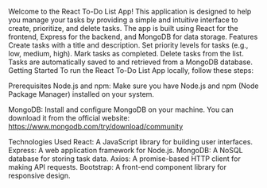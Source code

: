 Welcome to the React To-Do List App! This application is designed to help you manage your tasks by providing a simple and intuitive interface to create, prioritize, and delete tasks. The app is built using React for the frontend, Express for the backend, and MongoDB for data storage.
Features
Create tasks with a title and description.
Set priority levels for tasks (e.g., low, medium, high).
Mark tasks as completed.
Delete tasks from the list.
Tasks are automatically saved to and retrieved from a MongoDB database.
Getting Started
To run the React To-Do List App locally, follow these steps:

Prerequisites
Node.js and npm: Make sure you have Node.js and npm (Node Package Manager) installed on your system.

MongoDB: Install and configure MongoDB on your machine. You can download it from the official website: https://www.mongodb.com/try/download/community

Technologies Used
React: A JavaScript library for building user interfaces.
Express: A web application framework for Node.js.
MongoDB: A NoSQL database for storing task data.
Axios: A promise-based HTTP client for making API requests.
Bootstrap: A front-end component library for responsive design.
